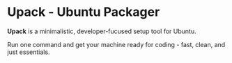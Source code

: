 # Upack - Ubuntu Packager
**Upack** is a minimalistic, developer-fucused setup tool for Ubuntu.

Run one command and get your machine ready for coding - fast, clean, and just essentials.